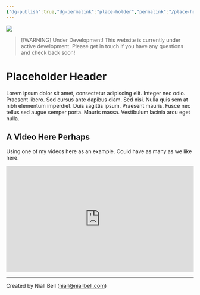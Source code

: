 ```yaml
---
{"dg-publish":true,"dg-permalink":"place-holder","permalink":"/place-holder/","title":"Place Holder Page","contentClasses":"cards cards-cols-3 cards-cover cards-cover-no-border cards-title-hide-icons","noteIcon":null,"created":"2024-12-31T04:35:34.469-08:00","updated":"2025-02-20T15:46:17.485-08:00"}
---
```


![](https://i.imgur.com/DRjERAq.jpeg)

> [!WARNING] Under Development!
> This website is currently under active development. Please get in touch if you have any questions and check back soon!

# Placeholder Header

Lorem ipsum dolor sit amet, consectetur adipiscing elit. Integer nec odio. Praesent libero. Sed cursus ante dapibus diam. Sed nisi. Nulla quis sem at nibh elementum imperdiet. Duis sagittis ipsum. Praesent mauris. Fusce nec tellus sed augue semper porta. Mauris massa. Vestibulum lacinia arcu eget nulla. 

## A Video Here Perhaps

Using one of my videos here as an example. Could have as many as we like here.

<div style="position: relative; width: 100%; padding-bottom: 56.25%; /* 16:9 aspect ratio */ height: 0;">
    <iframe src="https://www.youtube.com/embed/6jQbNrrIXp4?si=xSTLNgxp1U_m7zm9&controls=0"
            style="position: absolute; top: 0; left: 0; width: 100%; height: 100%;"
            title="YouTube video player" frameborder="0" allow="accelerometer; autoplay; clipboard-write; encrypted-media; gyroscope; picture-in-picture; web-share" referrerpolicy="strict-origin-when-cross-origin" allowfullscreen>
    </iframe>
</div>


---
Created by Niall Bell (niall@niallbell.com)

